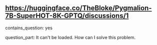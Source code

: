 ## https://huggingface.co/TheBloke/Pygmalion-7B-SuperHOT-8K-GPTQ/discussions/1

contains_question: yes

question_part: It can't be loaded. How can I solve this problem.